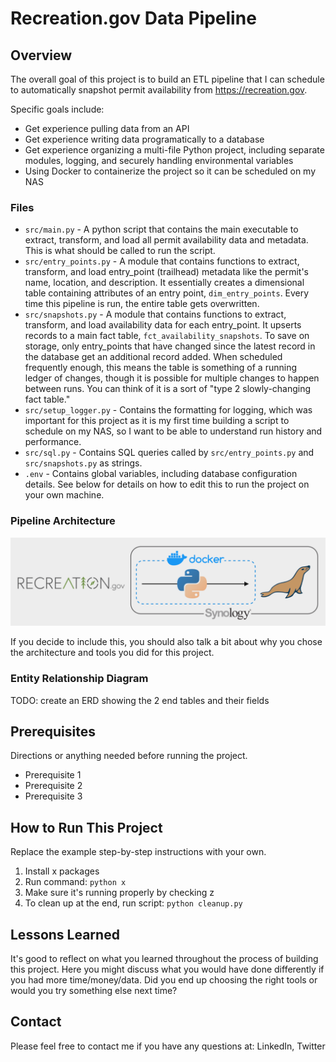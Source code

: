 # Recreation.gov Data Pipeline

## Overview

The overall goal of this project is to build an ETL pipeline that I can schedule to automatically snapshot permit availability from https://recreation.gov.

Specific goals include:
- Get experience pulling data from an API
- Get experience writing data programatically to a database
- Get experience organizing a multi-file Python project, including separate modules, logging, and securely handling environmental variables
- Using Docker to containerize the project so it can be scheduled on my NAS

### Files
- `src/main.py` - A python script that contains the main executable to extract, transform, and load all permit availability data and metadata. This is what should be called to run the script.
- `src/entry_points.py` - A module that contains functions to extract, transform, and load entry_point (trailhead) metadata like the permit's name, location, and description. It essentially creates a dimensional table containing attributes of an entry point, `dim_entry_points`. Every time this pipeline is run, the entire table gets overwritten.
- `src/snapshots.py` - A module that contains functions to extract, transform, and load availability data for each entry_point. It upserts records to a main fact table, `fct_availability_snapshots`. To save on storage, only entry_points that have changed since the latest record in the database get an additional record added. When scheduled frequently enough, this means the table is something of a running ledger of changes, though it is possible for multiple changes to happen between runs. You can think of it is a sort of "type 2 slowly-changing fact table." 
- `src/setup_logger.py` - Contains the formatting for logging, which was important for this project as it is my first time building a script to schedule on my NAS, so I want to be able to understand run history and performance.
- `src/sql.py` - Contains SQL queries called by `src/entry_points.py` and `src/snapshots.py` as strings.
- `.env` - Contains global variables, including database configuration details. See below for details on how to edit this to run the project on your own machine.

### Pipeline Architecture

![Flowchart](docs/flowchart.png)

If you decide to include this, you should also talk a bit about why you chose the architecture and tools you did for this project.

### Entity Relationship Diagram

TODO: create an ERD showing the 2 end tables and their fields

## Prerequisites

Directions or anything needed before running the project.

- Prerequisite 1
- Prerequisite 2
- Prerequisite 3

## How to Run This Project

Replace the example step-by-step instructions with your own.

1. Install x packages
2. Run command: `python x`
3. Make sure it's running properly by checking z
4. To clean up at the end, run script: `python cleanup.py`

## Lessons Learned

It's good to reflect on what you learned throughout the process of building this project. Here you might discuss what you would have done differently if you had more time/money/data. Did you end up choosing the right tools or would you try something else next time?

## Contact

Please feel free to contact me if you have any questions at: LinkedIn, Twitter
